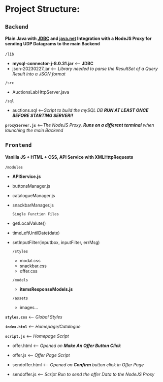 

# Project Structure:



  

## `Backend` 
#### Plain Java with [JDBC](https://docs.oracle.com/javase/8/docs/technotes/guides/jdbc/)  and [java.net](https://docs.oracle.com/javase/8/docs/api/java/net/package-summary.html) Integration with a NodeJS Proxy for sending UDP Datagrams to the main Backend 

`/lib`  

- **mysql-connector-j-8.0.31.jar** <-- **JDBC**
- json-20230227.jar <-- *Library needed to parse the ResultSet of a Query Result into a JSON format*

`/src`  

- AuctionsLabHttpServer.java 

`/sql`  

- auctions.sql <--*Script to build the mySQL DB **RUN AT LEAST ONCE BEFORE STARTING SERVER!!***


**`proxyServer.js`** <--*The NodeJS Proxy, **Runs on a different terminal** when launching the main Backend*
  
## `Frontend` 
#### Vanilla JS + HTML + CSS, API Service with XMLHttpRequests 

`/modules`

 - **APIService.js**
   
 - buttonsManager.js
   
 - catalogueManager.js
   
 - snackbarManager.js

    `Single Function Files`
 - getLocalValute()
 - timeLeftUntilDate(date)
 - setInputFilter(inputbox, inputFilter, errMsg)
  
	`/styles`
	- modal.css
	- snackbar.css
	- offer.css

	`/models`
	- **itemsResponseModels.js**

	`/assets`
	- images...

**`styles.css`**  <-- *Global Styles*

**`index.html`**  <-- *Homepage/Catalogue*

**`script.js`**   <-- *Homepage Script*


- offer.html	  <-- *Opened on **Make An Offer Button Click***

- offer.js	  <-- *Offer Page Script*

- sendoffer.html  <-- *Opened on **Confirm** button click in Offer Page*

- sendoffer.js    <-- *Script Run to send the offer Data to the NodeJS Proxy*
